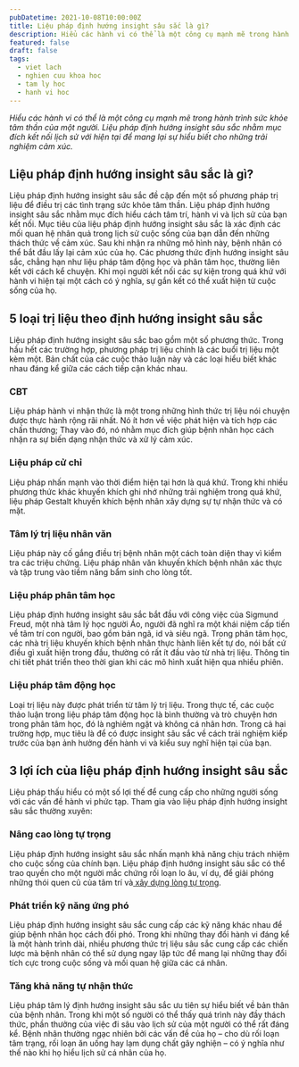 ```yaml
---
pubDatetime: 2021-10-08T10:00:00Z
title: Liệu pháp định hướng insight sâu sắc là gì?
description: Hiểu các hành vi có thể là một công cụ mạnh mẽ trong hành trình sức khỏe tâm thần của một người. Liệu pháp định hướng insight sâu sắc nhằm mục đích kết nối lịch sử với hiện tại để mang lại.
featured: false
draft: false
tags:
  - viet lach
  - nghien cuu khoa hoc
  - tam ly hoc
  - hanh vi hoc
---
```


_Hiểu các hành vi có thể là một công cụ mạnh mẽ trong hành trình sức khỏe tâm thần của một người. Liệu pháp định hướng insight sâu sắc nhằm mục đích kết nối lịch sử với hiện tại để mang lại sự hiểu biết cho những trải nghiệm cảm xúc._

## Liệu pháp định hướng insight sâu sắc là gì?

Liệu pháp định hướng insight sâu sắc đề cập đến một số phương pháp trị liệu để điều trị các tình trạng sức khỏe tâm thần. Liệu pháp định hướng insight sâu sắc nhằm mục đích hiểu cách tâm trí, hành vi và lịch sử của bạn kết nối. Mục tiêu của liệu pháp định hướng insight sâu sắc là xác định các mối quan hệ nhân quả trong lịch sử cuộc sống của bạn dẫn đến những thách thức về cảm xúc. Sau khi nhận ra những mô hình này, bệnh nhân có thể bắt đầu lấy lại cảm xúc của họ. Các phương thức định hướng insight sâu sắc, chẳng hạn như liệu pháp tâm động học và phân tâm học, thường liên kết với cách kể chuyện. Khi mọi người kết nối các sự kiện trong quá khứ với hành vi hiện tại một cách có ý nghĩa, sự gắn kết có thể xuất hiện từ cuộc sống của họ.

## 5 loại trị liệu theo định hướng insight sâu sắc

Liệu pháp định hướng insight sâu sắc bao gồm một số phương thức. Trong hầu hết các trường hợp, phương pháp trị liệu chính là các buổi trị liệu một kèm một. Bản chất của các cuộc thảo luận này và các loại hiểu biết khác nhau đáng kể giữa các cách tiếp cận khác nhau.

### CBT

Liệu pháp hành vi nhận thức là một trong những hình thức trị liệu nói chuyện được thực hành rộng rãi nhất. Nó ít hơn về việc phát hiện và tích hợp các chấn thương; Thay vào đó, nó nhằm mục đích giúp bệnh nhân học cách nhận ra sự biến dạng nhận thức và xử lý cảm xúc.

### Liệu pháp cử chỉ

Liệu pháp nhấn mạnh vào thời điểm hiện tại hơn là quá khứ. Trong khi nhiều phương thức khác khuyến khích ghi nhớ những trải nghiệm trong quá khứ, liệu pháp Gestalt khuyến khích bệnh nhân xây dựng sự tự nhận thức và có mặt.

### Tâm lý trị liệu nhân văn

Liệu pháp này cố gắng điều trị bệnh nhân một cách toàn diện thay vì kiểm tra các triệu chứng. Liệu pháp nhân văn khuyến khích bệnh nhân xác thực và tập trung vào tiềm năng bẩm sinh cho lòng tốt.

### Liệu pháp phân tâm học

Liệu pháp định hướng insight sâu sắc bắt đầu với công việc của Sigmund Freud, một nhà tâm lý học người Áo, người đã nghĩ ra một khái niệm cấp tiến về tâm trí con người, bao gồm bản ngã, id và siêu ngã. Trong phân tâm học, các nhà trị liệu khuyến khích bệnh nhân thực hành liên kết tự do, nói bất cứ điều gì xuất hiện trong đầu, thường có rất ít đầu vào từ nhà trị liệu. Thông tin chi tiết phát triển theo thời gian khi các mô hình xuất hiện qua nhiều phiên.

### Liệu pháp tâm động học

Loại trị liệu này được phát triển từ tâm lý trị liệu. Trong thực tế, các cuộc thảo luận trong liệu pháp tâm động học là bình thường và trò chuyện hơn trong phân tâm học, đó là nghiêm ngặt và không cá nhân hơn. Trong cả hai trường hợp, mục tiêu là để có được insight sâu sắc về cách trải nghiệm kiếp trước của bạn ảnh hưởng đến hành vi và kiểu suy nghĩ hiện tại của bạn.

## 3 lợi ích của liệu pháp định hướng insight sâu sắc

Liệu pháp thấu hiểu có một số lợi thế để cung cấp cho những người sống với các vấn đề hành vi phức tạp. Tham gia vào liệu pháp định hướng insight sâu sắc thường xuyên:

### Nâng cao lòng tự trọng

Liệu pháp định hướng insight sâu sắc nhấn mạnh khả năng chịu trách nhiệm cho cuộc sống của chính bạn. Liệu pháp định hướng insight sâu sắc có thể trao quyền cho một người mắc chứng rối loạn lo âu, ví dụ, để giải phóng những thói quen cũ của tâm trí và[ xây dựng lòng tự trọng](https://nhavantuonglai.com/posts/).

### Phát triển kỹ năng ứng phó

Liệu pháp định hướng insight sâu sắc cung cấp các kỹ năng khác nhau để giúp bệnh nhân học cách đối phó. Trong khi những thay đổi hành vi đáng kể là một hành trình dài, nhiều phương thức trị liệu sâu sắc cung cấp các chiến lược mà bệnh nhân có thể sử dụng ngay lập tức để mang lại những thay đổi tích cực trong cuộc sống và mối quan hệ giữa các cá nhân.

### Tăng khả năng tự nhận thức

Liệu pháp tâm lý định hướng insight sâu sắc ưu tiên sự hiểu biết về bản thân của bệnh nhân. Trong khi một số người có thể thấy quá trình này đầy thách thức, phần thưởng của việc đi sâu vào lịch sử của một người có thể rất đáng kể. Bệnh nhân thường ngạc nhiên bởi các vấn đề của họ – cho dù rối loạn tâm trạng, rối loạn ăn uống hay lạm dụng chất gây nghiện – có ý nghĩa như thế nào khi họ hiểu lịch sử cá nhân của họ.